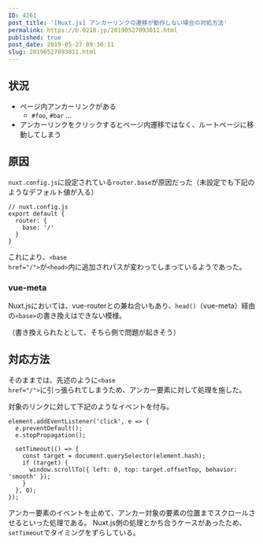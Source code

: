 ```yaml
---
ID: 4261
post_title: '[Nuxt.js] アンカーリンクの遷移が動作しない場合の対処方法'
permalink: https://b.0218.jp/20190527093011.html
published: true
post_date: 2019-05-27 09:30:11
slug: 20190527093011.html
---
```

<h2>状況</h2>

<ul>
<li>ページ内アンカーリンクがある

<ul>
<li><code>#foo</code>, <code>#bar</code> …</li>
</ul></li>
<li>アンカーリンクをクリックするとページ内遷移ではなく、ルートページに移動してしまう</li>
</ul>

<h2>原因</h2>

<code>nuxt.config.js</code>に設定されている<code>router.base</code>が原因だった（未設定でも下記のようなデフォルト値が入る）

<pre><code class="js">// nuxt.config.js
export default {
  router: {
    base: '/'
  }
}
</code></pre>

これにより、<code>&lt;base href="/"&gt;</code>が<code>&lt;head&gt;</code>内に追加されパスが変わってしまっているようであった。

<h3>vue-meta</h3>

Nuxt.jsにおいては、vue-routerとの兼ね合いもあり、<code>head()</code>（vue-meta）経由の<code>&lt;base&gt;</code>の書き換えはできない模様。

（書き換えられたとして、そちら側で問題が起きそう）

<h2>対応方法</h2>

そのままでは、先述のように<code>&lt;base href="/"&gt;</code>に引っ張られてしまうため、アンカー要素に対して処理を施した。

対象のリンクに対して下記のようなイベントを付与。

<pre><code class="js">element.addEventListener('click', e =&gt; {
  e.preventDefault();
  e.stopPropagation();

  setTimeout(() =&gt; {
    const target = document.querySelector(element.hash);
    if (target) {
      window.scrollTo({ left: 0, top: target.offsetTop, behavior: 'smooth' });
    }
  }, 0);
});
</code></pre>

アンカー要素のイベントを止めて、アンカー対象の要素の位置までスクロールさせるといった処理である。
Nuxt.js側の処理とかち合うケースがあったため、<code>setTimeout</code>でタイミングをずらしている。